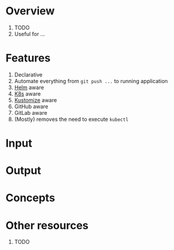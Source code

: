 # Overview
1. TODO
1. Useful for ...


# Features
1. Declarative
1. Automate everything from `git push ...` to running application
1. [Helm](./helm.md) aware
1. [K8s](./kubernetes.md) aware
1. [Kustomize](./kustomize.md) aware
1. GitHub aware
1. GitLab aware
1. (Mostly) removes the need to execute `kubectl`


# Input


# Output


# Concepts


# Other resources
1. TODO
